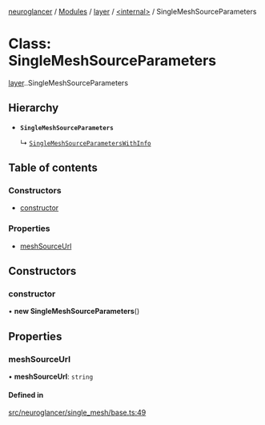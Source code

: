 [neuroglancer](../README.md) / [Modules](../modules.md) / [layer](../modules/layer.md) / [<internal\>](../modules/layer._internal_.md) / SingleMeshSourceParameters

# Class: SingleMeshSourceParameters

[layer](../modules/layer.md).[<internal>](../modules/layer._internal_.md).SingleMeshSourceParameters

## Hierarchy

- **`SingleMeshSourceParameters`**

  ↳ [`SingleMeshSourceParametersWithInfo`](layer._internal_.SingleMeshSourceParametersWithInfo.md)

## Table of contents

### Constructors

- [constructor](layer._internal_.SingleMeshSourceParameters.md#constructor)

### Properties

- [meshSourceUrl](layer._internal_.SingleMeshSourceParameters.md#meshsourceurl)

## Constructors

### constructor

• **new SingleMeshSourceParameters**()

## Properties

### meshSourceUrl

• **meshSourceUrl**: `string`

#### Defined in

[src/neuroglancer/single_mesh/base.ts:49](https://github.com/ActiveBrainAtlas2/neuroglancer/blob/540617bc/src/neuroglancer/single_mesh/base.ts#L49)
